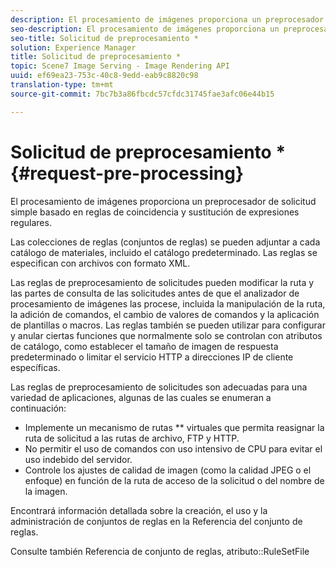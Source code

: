 ```yaml
---
description: El procesamiento de imágenes proporciona un preprocesador de solicitud simple basado en reglas de coincidencia y sustitución de expresiones regulares.
seo-description: El procesamiento de imágenes proporciona un preprocesador de solicitud simple basado en reglas de coincidencia y sustitución de expresiones regulares.
seo-title: Solicitud de preprocesamiento *
solution: Experience Manager
title: Solicitud de preprocesamiento *
topic: Scene7 Image Serving - Image Rendering API
uuid: ef69ea23-753c-40c8-9edd-eab9c8820c98
translation-type: tm+mt
source-git-commit: 7bc7b3a86fbcdc57cfdc31745fae3afc06e44b15

---
```



# Solicitud de preprocesamiento *{#request-pre-processing}

El procesamiento de imágenes proporciona un preprocesador de solicitud simple basado en reglas de coincidencia y sustitución de expresiones regulares.

Las colecciones de reglas (conjuntos de reglas) se pueden adjuntar a cada catálogo de materiales, incluido el catálogo predeterminado. Las reglas se especifican con archivos con formato XML.

Las reglas de preprocesamiento de solicitudes pueden modificar la ruta y las partes de consulta de las solicitudes antes de que el analizador de procesamiento de imágenes las procese, incluida la manipulación de la ruta, la adición de comandos, el cambio de valores de comandos y la aplicación de plantillas o macros. Las reglas también se pueden utilizar para configurar y anular ciertas funciones que normalmente solo se controlan con atributos de catálogo, como establecer el tamaño de imagen de respuesta predeterminado o limitar el servicio HTTP a direcciones IP de cliente específicas.

Las reglas de preprocesamiento de solicitudes son adecuadas para una variedad de aplicaciones, algunas de las cuales se enumeran a continuación:

* Implemente un mecanismo de rutas ** virtuales que permita reasignar la ruta de solicitud a las rutas de archivo, FTP y HTTP.
* No permitir el uso de comandos con uso intensivo de CPU para evitar el uso indebido del servidor.
* Controle los ajustes de calidad de imagen (como la calidad JPEG o el enfoque) en función de la ruta de acceso de la solicitud o del nombre de la imagen.

Encontrará información detallada sobre la creación, el uso y la administración de conjuntos de reglas en la Referencia del conjunto de reglas.

Consulte también Referencia de conjunto de reglas, atributo::RuleSetFile
